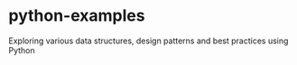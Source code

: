 # python-examples
Exploring various data structures, design patterns and best practices using Python
